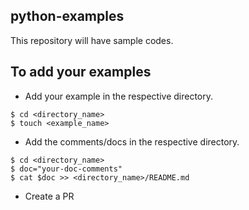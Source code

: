 ## python-examples

This repository will have sample codes.

## To add your examples

- Add your example in the respective directory.
```
$ cd <directory_name>
$ touch <example_name>
```

- Add the comments/docs in the respective directory.
```
$ cd <directory_name>
$ doc="your-doc-comments"
$ cat $doc >> <directory_name>/README.md
```

- Create a PR
